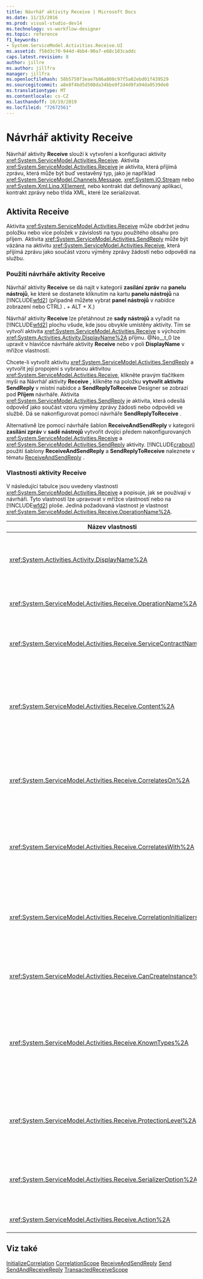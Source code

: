 ```yaml
---
title: Návrhář aktivity Receive | Microsoft Docs
ms.date: 11/15/2016
ms.prod: visual-studio-dev14
ms.technology: vs-workflow-designer
ms.topic: reference
f1_keywords:
- System.ServiceModel.Activities.Receive.UI
ms.assetid: f58d3c70-944d-4bb4-90a7-e68c103caddc
caps.latest.revision: 8
author: jillre
ms.author: jillfra
manager: jillfra
ms.openlocfilehash: 58b5750f3eae7b86a808c97f5a82ebd01f439529
ms.sourcegitcommit: a8e8f4bd5d508da34bbe9f2d4d9fa94da0539de0
ms.translationtype: MT
ms.contentlocale: cs-CZ
ms.lasthandoff: 10/19/2019
ms.locfileid: "72672561"
---
```

# <a name="receive-activity-designer"></a>Návrhář aktivity Receive
Návrhář aktivity **Receive** slouží k vytvoření a konfiguraci aktivity <xref:System.ServiceModel.Activities.Receive>. Aktivita <xref:System.ServiceModel.Activities.Receive> je aktivita, která přijímá zprávu, která může být buď vestavěný typ, jako je například <xref:System.ServiceModel.Channels.Message>, <xref:System.IO.Stream> nebo <xref:System.Xml.Linq.XElement>, nebo kontrakt dat definovaný aplikací, kontrakt zprávy nebo třída XML, které lze serializovat.

## <a name="the-receive-activity"></a>Aktivita Receive
 Aktivita <xref:System.ServiceModel.Activities.Receive> může obdržet jednu položku nebo více položek v závislosti na typu použitého obsahu pro příjem. Aktivita <xref:System.ServiceModel.Activities.SendReply> může být vázána na aktivitu <xref:System.ServiceModel.Activities.Receive>, která přijímá zprávu jako součást vzoru výměny zprávy žádosti nebo odpovědi na službu.

### <a name="using-the-receive-activity-designer"></a>Použití návrháře aktivity Receive
 Návrhář aktivity **Receive** se dá najít v kategorii **zasílání zpráv** na **panelu nástrojů**, ke které se dostanete kliknutím na kartu **panelu nástrojů** na [!INCLUDE[wfd2](../includes/wfd2-md.md)] (případně můžete vybrat **panel nástrojů** v nabídce zobrazení nebo CTRL) **.** + ALT + X.)

 Návrhář aktivity **Receive** lze přetáhnout ze **sady nástrojů** a vyřadit na [!INCLUDE[wfd2](../includes/wfd2-md.md)] plochu všude, kde jsou obvykle umístěny aktivity. Tím se vytvoří aktivita <xref:System.ServiceModel.Activities.Receive> s výchozím <xref:System.Activities.Activity.DisplayName%2A> příjmu. @No__t_0 lze upravit v hlavičce návrháře aktivity **Receive** nebo v poli **DisplayName** v mřížce vlastností.

 Chcete-li vytvořit aktivitu <xref:System.ServiceModel.Activities.SendReply> a vytvořit její propojení s vybranou aktivitou <xref:System.ServiceModel.Activities.Receive>, klikněte pravým tlačítkem myši na Návrhář aktivity **Receive** , klikněte na položku **vytvořit aktivitu SendReply** v místní nabídce a **SendReplyToReceive** Designer se zobrazí pod  **Příjem** návrháře. Aktivita <xref:System.ServiceModel.Activities.SendReply> je aktivita, která odesílá odpověď jako součást vzoru výměny zprávy žádosti nebo odpovědi ve službě. Dá se nakonfigurovat pomocí návrháře **SendReplyToReceive** .

 Alternativně lze pomocí návrháře šablon **ReceiveAndSendReply** v kategorii **zasílání zpráv** v **sadě nástrojů** vytvořit dvojici předem nakonfigurovaných <xref:System.ServiceModel.Activities.Receive> a <xref:System.ServiceModel.Activities.SendReply> aktivity. [!INCLUDE[crabout](../includes/crabout-md.md)] použití šablony **ReceiveAndSendReply** a **SendReplyToReceive** naleznete v tématu [ReceiveAndSendReply](../workflow-designer/receiveandsendreply-template-designer.md) .

### <a name="the-receive-activity-properties"></a>Vlastnosti aktivity Receive
 V následující tabulce jsou uvedeny vlastnosti <xref:System.ServiceModel.Activities.Receive> a popisuje, jak se používají v návrháři. Tyto vlastnosti lze upravovat v mřížce vlastností nebo na [!INCLUDE[wfd2](../includes/wfd2-md.md)] ploše. Jediná požadovaná vlastnost je vlastnost <xref:System.ServiceModel.Activities.Receive.OperationName%2A>.

|                              Název vlastnosti                               | Požadováno |                                                                                                                                                                                                                                                                                                                                                                                         Použití                                                                                                                                                                                                                                                                                                                                                                                         |
|--------------------------------------------------------------------------|----------|---------------------------------------------------------------------------------------------------------------------------------------------------------------------------------------------------------------------------------------------------------------------------------------------------------------------------------------------------------------------------------------------------------------------------------------------------------------------------------------------------------------------------------------------------------------------------------------------------------------------------------------------------------------------------------------------------------------------------------------------------------------------------------------|
|             <xref:System.Activities.Activity.DisplayName%2A>             |  False   |                                                                                                                                                                                                                                  Určuje popisný název aktivity <xref:System.ServiceModel.Activities.Receive>. Výchozí hodnota je Receive.<br /><br /> I když použití jiné než výchozí hodnoty pro popisný <xref:System.Activities.Activity.DisplayName%2A> není naprosto povinné, je vhodné použít takovou hodnotu.                                                                                                                                                                                                                                  |
|      <xref:System.ServiceModel.Activities.Receive.OperationName%2A>      |   Podmínka   |                                                                                                                                                                                                                                                              Určuje název operace služby implementované touto <xref:System.ServiceModel.Activities.Receive> aktivitou. Tato vlastnost slouží k vytvoření výchozí hodnoty pro vlastnost **Action** , pokud vlastnost **Action** není explicitně nastavena.                                                                                                                                                                                                                                                               |
|   <xref:System.ServiceModel.Activities.Receive.ServiceContractName%2A>   |  False   |                                                                                                                                                                        Určuje název kontraktu služby. Tato vlastnost slouží k seskupení operací služby do jednotlivých kontraktů služby. Všechny <xref:System.ServiceModel.Activities.Receive> aktivity, které mají stejný <xref:System.ServiceModel.Activities.Receive.ServiceContractName%2A>, jsou seskupeny do stejné kontraktu služby (typ portu WSDL). Výchozí hodnota je plně kvalifikovaný název CLR aktivity nejvyšší úrovně (root).                                                                                                                                                                         |
|         <xref:System.ServiceModel.Activities.Receive.Content%2A>         |  False   |                                                         Určuje zprávu nebo parametr obsahu, který se má přijmout. Může to být buď aktivita <xref:System.ServiceModel.Activities.ReceiveMessageContent>, nebo aktivita <xref:System.ServiceModel.Activities.ReceiveParametersContent>. Tuto vlastnost upravíte kliknutím na tlačítko se třemi tečkami vedle pole **obsah** v mřížce vlastností nebo kliknutím na **definovat...** tlačítko vedle popisku **obsahu** na ploše návrháře aktivity **Receive** . V obou zobrazeních se zobrazí dialogové okno **definice obsahu** . [!INCLUDE[crabout](../includes/crabout-md.md)], jak používat toto pole, najdete v tématu věnovaném [definici obsahu v dialogovém okně](../workflow-designer/content-definition-dialog-box.md) .                                                          |
|      <xref:System.ServiceModel.Activities.Receive.CorrelatesOn%2A>       |  False   |                                                                                                          Určuje korelace mezi aktivitami <xref:System.ServiceModel.Activities.Receive> v rámci operací služby pracovního postupu s objektem <xref:System.ServiceModel.MessageQuerySet>. Kliknutím na tlačítko se třemi tečkami vedle vlastnosti <xref:System.ServiceModel.Activities.Receive.CorrelatesOn%2A> v mřížce vlastnosti otevřete dialogové okno **definice vlastnosti CorrelatesOn** . [!INCLUDE[crabout](../includes/crabout-md.md)] použití tohoto dialogového okna se zobrazí v [dialogovém okně Definice obsahu](../workflow-designer/content-definition-dialog-box.md) .                                                                                                           |
|     <xref:System.ServiceModel.Activities.Receive.CorrelatesWith%2A>      |  False   |                                                                                                                             Určuje <xref:System.ServiceModel.Activities.CorrelationHandle>, který se použije ke směrování zprávy do příslušné instance pracovního postupu.<br /><br /> Kliknutím na tlačítko se třemi tečkami vedle vlastnosti <xref:System.ServiceModel.Activities.Receive.CorrelatesWith%2A> v mřížce vlastnosti otevřete dialogové okno **Editor výrazů** . [!INCLUDE[crabout](../includes/crabout-md.md)] použití tohoto dialogového okna, přečtěte si téma [Postupy: použití editoru výrazů](../workflow-designer/how-to-use-the-expression-editor.md) .                                                                                                                             |
| <xref:System.ServiceModel.Activities.Receive.CorrelationInitializers%2A> |  False   |                                               Určuje kolekci <xref:System.ServiceModel.Activities.CorrelationInitializer> objektů, které inicializují více objektů <xref:System.ServiceModel.Activities.CorrelationHandle>, které konfigurují tuto <xref:System.ServiceModel.Activities.Receive> aktivitu v rámci pracovního postupu. Kliknutím na tlačítko se třemi tečkami vedle vlastnosti <xref:System.ServiceModel.Activities.Receive.CorrelationInitializers%2A> v mřížce vlastnosti otevřete dialogové okno **Přidat Inicializátory korelace** . [!INCLUDE[crabout](../includes/crabout-md.md)] v tomto poli najdete v tématu věnovaném [dialogovému oknu Přidat inicializátoři CorrelationInitializers](../workflow-designer/add-correlationinitializers-dialog-box.md) .                                                |
|    <xref:System.ServiceModel.Activities.Receive.CanCreateInstance%2A>    |  False   |                                                                                                                                                                                                                       Určuje hodnotu, která určuje, zda je vytvořena nová instance pracovního postupu pro zpracování zprávy, pokud zpráva nekoreluje s existující instancí pracovního postupu. Pokud je hodnota nastavená na **true**, vytvoří se nová instance pracovního postupu pro zpracování zprávy, když se zpráva nekoreluje s existující instancí pracovního postupu.                                                                                                                                                                                                                       |
|       <xref:System.ServiceModel.Activities.Receive.KnownTypes%2A>        |  False   | Určuje kolekci známých typů pro operaci služby implementovanou touto <xref:System.ServiceModel.Activities.Receive> aktivitou. Tato vlastnost by měla být použita společně s vlastností <xref:System.ServiceModel.Activities.Receive.SerializerOption%2A> nastavenou na hodnotu <xref:System.Runtime.Serialization.DataContractSerializer>. Pokud se používá <xref:System.Xml.Serialization.XmlSerializer>, ignoruje se.<br /><br /> Kliknutím na tlačítko se třemi tečkami vedle pole **KnownTypes** v mřížce vlastností zobrazíte dialogové okno **Editor kolekcí typů** , ve kterém můžete přidat relevantní typy. [!INCLUDE[crabout](../includes/crabout-md.md)] pomocí tohoto pole naleznete v tématu [dialogové okno Editor kolekcí typů](../workflow-designer/type-collection-editor-dialog-box.md) . |
|     <xref:System.ServiceModel.Activities.Receive.ProtectionLevel%2A>     |  False   |                                                                                                                                                                      Určuje <xref:System.Net.Security.ProtectionLevel> zprávy.<br /><br /> 1. <xref:System.Net.Security.ProtectionLevel> znamená pouze ověřování.<br />2. <xref:System.Net.Security.ProtectionLevel> znamená znaménka dat, která pomůžou zajistit integritu přenášených dat.<br />3. <xref:System.Net.Security.ProtectionLevel> znamená šifrování a podepsání dat, které vám pomůžou zajistit důvěrnost a integritu přenášených dat.                                                                                                                                                                      |
|    <xref:System.ServiceModel.Activities.Receive.SerializerOption%2A>     |  False   |                                                                                                                                                         Určuje typ serializátoru, který se má použít pro operaci služby implementovanou aktivitou <xref:System.ServiceModel.Activities.Receive>. Výchozí hodnota je <xref:System.Runtime.Serialization.DataContractSerializer>, která serializace a deserializace instance typu do datového proudu XML nebo dokumentu, který používá zadaný kontrakt dat. @No__t_0 lze použít také v případě, že je v kódu XML vyžadováno větší řízení.                                                                                                                                                         |
|         <xref:System.ServiceModel.Activities.Receive.Action%2A>          |  False   |                                                                                                                                                                                                                                                                                              Určuje hlavičku akce zprávy. Pokud není nastavené explicitně, jeho hodnota se nastaví na výchozí hodnotu: https://tempuri.org/{service obor názvů kontraktu}/{Service název kontraktu}/{Operation název}.                                                                                                                                                                                                                                                                                               |

## <a name="see-also"></a>Viz také
 [InitializeCorrelation](../workflow-designer/initializecorrelation-activity-designer.md) [CorrelationScope](../workflow-designer/correlationscope-activity-designer.md) [ReceiveAndSendReply](../workflow-designer/receiveandsendreply-template-designer.md) [Send](../workflow-designer/send-activity-designer.md) [SendAndReceiveReply](../workflow-designer/sendandreceivereply-template-designer.md) [TransactedReceiveScope](../workflow-designer/transactedreceivescope-activity-designer.md)